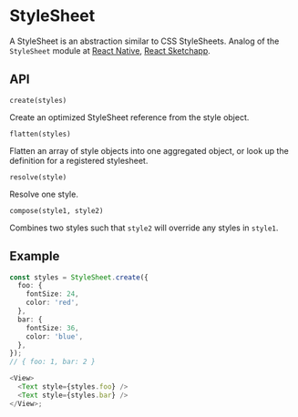 # StyleSheet

A StyleSheet is an abstraction similar to CSS StyleSheets.
Analog of the `StyleSheet` module at [React Native](https://facebook.github.io/react-native/docs/stylesheet), 
[React Sketchapp](http://airbnb.io/react-sketchapp/docs/API.html#stylesheet).

## API

`create(styles)`

Create an optimized StyleSheet reference from the style object.

`flatten(styles)`

Flatten an array of style objects into one aggregated object, or look up the definition for a registered stylesheet.

`resolve(style)`

Resolve one style.

`compose(style1, style2)`

Combines two styles such that `style2` will override any styles in `style1`.

## Example

```typescript
const styles = StyleSheet.create({
  foo: {
    fontSize: 24,
    color: 'red',
  },
  bar: {
    fontSize: 36,
    color: 'blue',
  },
});
// { foo: 1, bar: 2 }

<View>
  <Text style={styles.foo} />
  <Text style={styles.bar} />
</View>;
```
